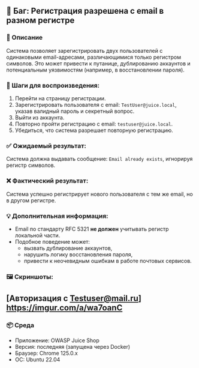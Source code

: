 ## 🐞 Баг: Регистрация разрешена с email в разном регистре

### 📌 Описание
Система позволяет зарегистрировать двух пользователей с одинаковыми email-адресами, различающимися только регистром символов. Это может привести к путанице, дублированию аккаунтов и потенциальным уязвимостям (например, в восстановлении пароля).

### 📍 Шаги для воспроизведения:
1. Перейти на страницу регистрации.
2. Зарегистрировать пользователя с email: `TestUser@juice.local`, указав валидный пароль и секретный вопрос.
3. Выйти из аккаунта.
4. Повторно пройти регистрацию с email: `testuser@juice.local`.
5. Убедиться, что система разрешает повторную регистрацию.

### ✅ Ожидаемый результат:
Система должна выдавать сообщение: `Email already exists`, игнорируя регистр символов.

### ❌ Фактический результат:
Система успешно регистрирует нового пользователя с тем же email, но в другом регистре.

### 💡 Дополнительная информация:
- Email по стандарту RFC 5321 **не должен** учитывать регистр локальной части.
- Подобное поведение может:
  - вызвать дублирование аккаунтов,
  - нарушить логику восстановления пароля,
  - привести к неочевидным ошибкам в работе почтовых сервисов.

### 🖼️ Скриншоты:
[Авторизация с Testuser@mail.ru]
https://imgur.com/a/wa7oanC
---

### 📦 Среда
- Приложение: OWASP Juice Shop
- Версия: последняя (запущена через Docker)
- Браузер: Chrome 125.0.x
- ОС: Ubuntu 22.04

